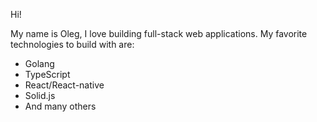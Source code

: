 <!-- ### Hi there 👋
![header](https://capsule-render.vercel.app/api?type=slice&color=timeGradient&height=200&section=header&text=osilkin98&fontSize=90&reversal=true&desc=%20Premiere%20Programming%20Playground)
<!--
**osilkin98/osilkin98** is a ✨ _special_ ✨ repository because its `README.md` (this file) appears on your GitHub profile.

Here are some ideas to get you started:

- 🔭 I’m currently working on ...
- 🌱 I’m currently learning ...
- 👯 I’m looking to collaborate on ...
- 🤔 I’m looking for help with ...
- 💬 Ask me about ...
- 📫 How to reach me: ...
- 😄 Pronouns: ...
- ⚡ Fun fact: ...
-->

Hi!

My name is Oleg, I love building full-stack web applications.
My favorite technologies to build with are:
- Golang
- TypeScript
- React/React-native
- Solid.js
- And many others

